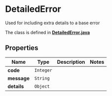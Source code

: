

# DetailedError

Used for including extra details to a base error

The class is defined in **[DetailedError.java](../../src/main/java/org/openapitools/model/DetailedError.java)**

## Properties

Name | Type | Description | Notes
------------ | ------------- | ------------- | -------------
**code** | `Integer` |  | 
**message** | `String` |  | 
**details** | `Object` |  | 





